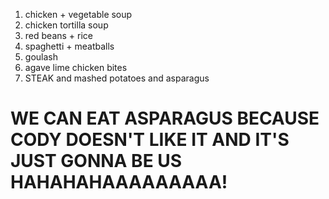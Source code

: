 1. chicken + vegetable soup
2. chicken tortilla soup
3. red beans + rice
4. spaghetti + meatballs
5. goulash
6. agave lime chicken bites
7. STEAK and mashed potatoes and asparagus

# **WE CAN EAT ASPARAGUS BECAUSE CODY DOESN'T LIKE IT AND IT'S JUST GONNA BE US HAHAHAHAAAAAAAAA!**